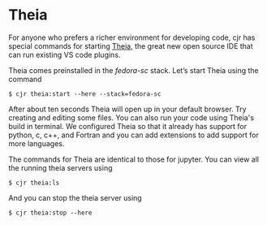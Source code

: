 Theia
===========================

For anyone who prefers a richer environment for developing code, cjr has special commands for starting [Theia](https://theia-ide.org/), the great new open source IDE that can run existing VS code plugins. 

Theia comes preinstalled in the *fedora-sc* stack. Let’s start Theia using the command

```console
$ cjr theia:start --here --stack=fedora-sc
```

After about ten seconds Theia will open up in your default browser. Try creating and editing some files. You can also run your code using Theia's build in terminal. We configured Theia so that it already has support for python, c, c++, and Fortran and you can add extensions to add support for more languages.

The commands for Theia are identical to those for jupyter. You can view all the running theia servers using 

```console
$ cjr theia:ls
```

And you can stop the theia server using 

```console
$ cjr theia:stop --here
```